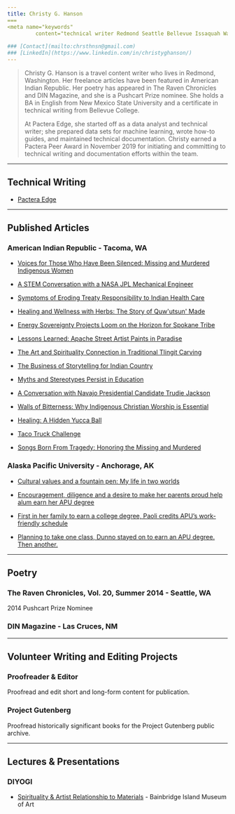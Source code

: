 ```yaml
---
title: Christy G. Hanson
===                                   
<meta name="keywords" 
         content="technical writer Redmond Seattle Bellevue Issaquah Washington">
         
### [Contact](mailto:chrsthnsn@gmail.com)
### [LinkedIn](https://www.linkedin.com/in/christyghanson/)
---
```


>Christy G. Hanson is a travel content writer who lives in Redmond, Washington. Her freelance articles have been featured in American Indian Republic. Her poetry has appeared in The Raven Chronicles and DIN Magazine, and she is a Pushcart Prize nominee. She holds a BA in English from New Mexico State University and a certificate in technical writing from Bellevue College.
>
>At Pactera Edge, she started off as a data analyst and technical writer; she prepared data sets for machine learning, wrote how-to guides, and maintained technical documentation. Christy earned a Pactera Peer Award in November 2019 for initiating and committing to technical writing and documentation efforts within the team.

---
## Technical Writing

* [Pactera Edge](https://www.pactera-edge.com/)

---
## Published Articles

### American Indian Republic - Tacoma, WA 

* [Voices for Those Who Have Been Silenced: Missing and Murdered Indigenous Women](https://americanindianrepublic.com/voices-for-those-who-have-been-silenced-missing-and-murdered-indigenous-women/)

* [A STEM Conversation with a NASA JPL Mechanical Engineer](https://americanindianrepublic.com/a-stem-conversation-with-a-nasa-jpl-mechanical-engineer/)

* [Symptoms of Eroding Treaty Responsibility to Indian Health Care](https://americanindianrepublic.com/symptoms-of-eroding-treaty-responsibility-to-indian-health-care/)

* [Healing and Wellness with Herbs: The Story of Quw'utsun' Made](https://americanindianrepublic.com/healing-and-wellness-with-herbs-the-story-of-quwutsun-made/)

* [Energy Sovereignty Projects Loom on the Horizon for Spokane Tribe](https://americanindianrepublic.com/energy-sovereignty-projects-loom-on-the-horizon-for-spokane-tribe/)

* [Lessons Learned: Apache Street Artist Paints in Paradise](https://americanindianrepublic.com/lessons-learned-apache-street-artist-paints-in-paradise/)

* [The Art and Spirituality Connection in Traditional Tlingit Carving](https://americanindianrepublic.com/the-art-and-spirituality-connection-in-traditional-tlingit-carving/)

* [The Business of Storytelling for Indian Country](https://americanindianrepublic.com/the-business-of-storytelling-for-indian-country/)

* [Myths and Stereotypes Persist in Education](https://americanindianrepublic.com/myths-and-stereotypes-persist-in-education/)

* [A Conversation with Navajo Presidential Candidate Trudie Jackson](https://americanindianrepublic.com/a-conversation-with-navajo-presidential-candidate-trudie-jackson/)

* [Walls of Bitterness: Why Indigenous Christian Worship is Essential](https://americanindianrepublic.com/walls-of-bitterness-why-indigenous-christian-worship-is-essential/)

* [Healing: A Hidden Yucca Ball](https://americanindianrepublic.com/healing-a-hidden-yucca-ball/)

* [Taco Truck Challenge](https://americanindianrepublic.com/taco-truck-challenge/)

* [Songs Born From Tragedy: Honoring the Missing and Murdered](https://americanindianrepublic.com/songs-born-from-tragedy-honoring-the-missing-and-murdered/)

### Alaska Pacific University - Anchorage, AK

* [Cultural values and a fountain pen: My life in two worlds](https://www.alaskapacific.edu/cultural-values-fountain-pen-my-life-two-worlds/)

* [Encouragement, diligence and a desire to make her parents proud help alum earn her APU degree](https://www.alaskapacific.edu/stories/encouragement-diligence-and-a-desire-to-make-her-parents-proud-help-alum-earn-her-apu-degree/)

* [First in her family to earn a college degree, Paoli credits APU’s work-friendly schedule](https://www.alaskapacific.edu/stories/first-in-her-family-to-earn-a-college-degree-paoli-credits-apus-work-friendly-schedule/)

* [Planning to take one class, Dunno stayed on to earn an APU degree. Then another.](https://www.alaskapacific.edu/stories/planning-to-take-one-class-dunno-stayed-on-to-earn-an-apu-degree-then-another/)

---
## Poetry

### The Raven Chronicles, Vol. 20, Summer 2014 - Seattle, WA

2014 Pushcart Prize Nominee

### DIN Magazine - Las Cruces, NM

---
## Volunteer Writing and Editing Projects

### Proofreader & Editor

Proofread and edit short and long-form content for publication.

### Project Gutenberg

Proofread historically significant books for the Project Gutenberg public archive.

---
## Lectures & Presentations

### DIYOGI 
* [Spirituality & Artist Relationship to Materials](https://www.biartmuseum.org/event/spirituality-artist-relationship-to-materials/) - Bainbridge Island Museum of Art


